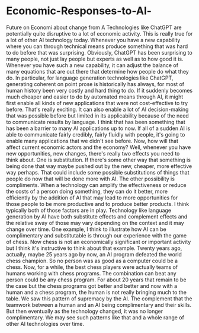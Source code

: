 # Economic-Responses-to-Al-
Future on Economi about change from A
Technologies like ChatGPT are potentially quite disruptive to a lot of economic activity. This is really true for a lot of other AI
technology today. Whenever you have a new
capability where you can through technical means produce
something that was hard to do before
that was surprising. Obviously, ChatGPT has been
surprising to many people, not just lay people
but experts as well as to how good it is. Whenever you have such
a new capability, it can adjust the balance of many equations that are out there that determine
how people do what they do. In particular, for language generation
technologies like ChatGPT, generating coherent
on point prose is historically has always, for most of human history been very costly and
hard thing to do. If it suddenly becomes
much cheaper and easier to do by automated
means through AI, it might first
enable all kinds of new applications that were not cost-effective
to try before. That's really
exciting. It can also enable a lot of AI
decision-making that was possible before but limited in its applicability because of the need to communicate
results by language. I think that has been
something that has been a barrier to many AI
applications up to now. If all of a sudden AI is able to communicate fairly credibly, fairly fluidly with people, it's going to enable many applications that
we didn't see before. Now, how will that affect current economic
actors and the economy? Well, whenever you have new
opportunities, new changes, there's really two effects
you need to think about. One is substitution. If there's some other way
that something is being done that way maybe
pushed out by the new, cheaper, more
effective way perhaps. That could include some possible substitutions of things that people do now that will
be done more with AI. The other possibility
is compliments. When a technology can amplify the effectiveness or reduce the costs of a person doing something, they
can do it better, more efficiently
by the addition of AI that may lead to
more opportunities for those people to be more productive and to
produce better products. I think typically both of
those factors are in play. Technology like
language generation by AI have both substitute
effects and complement effects and the relative sway of those may vary depending on the context and it
may change over time. One example, I think to
illustrate how AI can be complimentary and
substitutable is through our experience
with the game of chess. Now chess is not an economically significant or
important activity but I think it's instructive
to think about that example. Twenty years ago, actually, maybe 25 years ago by now, an AI program defeated
the world chess champion. So no person was as good as
a computer could be a chess. Now, for a while, the best chess players
were actually teams of humans working with
chess programs. The combination can beat any person could be
any chess program. For about 20 years
that remain to be the case but the chess
programs got better and better and now with a
human and a chess program, the human is not really
bringing much to the table. We saw this pattern of
supremacy by the AI. The complement that
the teamwork between a human and an AI being
complimentary and their skills. But then eventually as
the technology changed, it was no longer complimentary. We may see such
patterns like that and a whole range of other AI
technologies over time.
